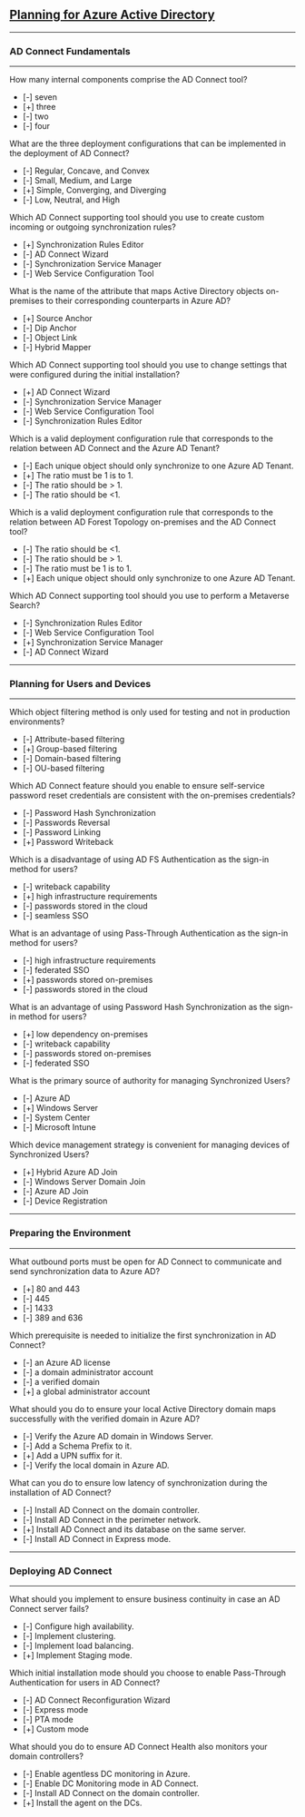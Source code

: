 ## [Planning for Azure Active Directory](https://www.linkedin.com/learning/planning-for-azure-active-directory)

------
### AD Connect Fundamentals
------
How many internal components comprise the AD Connect tool?

- [-] seven
- [+] three
- [-] two
- [-] four

What are the three deployment configurations that can be implemented in the deployment of AD Connect?

- [-] Regular, Concave, and Convex
- [-] Small, Medium, and Large
- [+] Simple, Converging, and Diverging
- [-] Low, Neutral, and High

Which AD Connect supporting tool should you use to create custom incoming or outgoing synchronization rules?

- [+] Synchronization Rules Editor
- [-] AD Connect Wizard
- [-] Synchronization Service Manager
- [-] Web Service Configuration Tool

What is the name of the attribute that maps Active Directory objects on-premises to their corresponding counterparts in Azure AD?

- [+] Source Anchor
- [-] Dip Anchor
- [-] Object Link
- [-] Hybrid Mapper

Which AD Connect supporting tool should you use to change settings that were configured during the initial installation?

- [+] AD Connect Wizard
- [-] Synchronization Service Manager
- [-] Web Service Configuration Tool
- [-] Synchronization Rules Editor

Which is a valid deployment configuration rule that corresponds to the relation between AD Connect and the Azure AD Tenant?

- [-] Each unique object should only synchronize to one Azure AD Tenant.
- [+] The ratio must be 1 is to 1.
- [-] The ratio should be > 1.
- [-] The ratio should be <1.

Which is a valid deployment configuration rule that corresponds to the relation between AD Forest Topology on-premises and the AD Connect tool?

- [-] The ratio should be <1.
- [-] The ratio should be > 1.
- [-] The ratio must be 1 is to 1.
- [+] Each unique object should only synchronize to one Azure AD Tenant.

Which AD Connect supporting tool should you use to perform a Metaverse Search?

- [-] Synchronization Rules Editor
- [-] Web Service Configuration Tool
- [+] Synchronization Service Manager
- [-] AD Connect Wizard

------
### Planning for Users and Devices
------

Which object filtering method is only used for testing and not in production environments?

- [-] Attribute-based filtering
- [+] Group-based filtering
- [-] Domain-based filtering
- [-] OU-based filtering

Which AD Connect feature should you enable to ensure self-service password reset credentials are consistent with the on-premises credentials?

- [-] Password Hash Synchronization
- [-] Passwords Reversal
- [-] Password Linking
- [+] Password Writeback

Which is a disadvantage of using AD FS Authentication as the sign-in method for users?

- [-] writeback capability
- [+] high infrastructure requirements
- [-] passwords stored in the cloud
- [-] seamless SSO

What is an advantage of using Pass-Through Authentication as the sign-in method for users?

- [-] high infrastructure requirements
- [-] federated SSO
- [+] passwords stored on-premises
- [-] passwords stored in the cloud

What is an advantage of using Password Hash Synchronization as the sign-in method for users?

- [+] low dependency on-premises
- [-] writeback capability
- [-] passwords stored on-premises
- [-] federated SSO

What is the primary source of authority for managing Synchronized Users?

- [-] Azure AD
- [+] Windows Server
- [-] System Center
- [-] Microsoft Intune

Which device management strategy is convenient for managing devices of Synchronized Users?

- [+] Hybrid Azure AD Join
- [-] Windows Server Domain Join
- [-] Azure AD Join
- [-] Device Registration

------
### Preparing the Environment
------

What outbound ports must be open for AD Connect to communicate and send synchronization data to Azure AD?

- [+] 80 and 443
- [-] 445
- [-] 1433
- [-] 389 and 636

Which prerequisite is needed to initialize the first synchronization in AD Connect?

- [-] an Azure AD license
- [-] a domain administrator account
- [-] a verified domain
- [+] a global administrator account

What should you do to ensure your local Active Directory domain maps successfully with the verified domain in Azure AD?

- [-] Verify the Azure AD domain in Windows Server.
- [-] Add a Schema Prefix to it.
- [+] Add a UPN suffix for it.
- [-] Verify the local domain in Azure AD.

What can you do to ensure low latency of synchronization during the installation of AD Connect?

- [-] Install AD Connect on the domain controller.
- [-] Install AD Connect in the perimeter network.
- [+] Install AD Connect and its database on the same server.
- [-] Install AD Connect in Express mode.

------
### Deploying AD Connect
------

What should you implement to ensure business continuity in case an AD Connect server fails?

- [-] Configure high availability.
- [-] Implement clustering.
- [-] Implement load balancing.
- [+] Implement Staging mode.

Which initial installation mode should you choose to enable Pass-Through Authentication for users in AD Connect?

- [-] AD Connect Reconfiguration Wizard
- [-] Express mode
- [-] PTA mode
- [+] Custom mode

What should you do to ensure AD Connect Health also monitors your domain controllers?

- [-] Enable agentless DC monitoring in Azure.
- [-] Enable DC Monitoring mode in AD Connect.
- [-] Install AD Connect on the domain controller.
- [+] Install the agent on the DCs.
